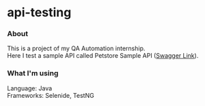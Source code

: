 # api-testing
### About

This is a project of my QA Automation internship. <br>
Here I test a sample API called Petstore Sample API ([Swagger Link](https://parabank.parasoft.com/parabank/index.htm)).

### What I'm using
Language: Java <br>
Frameworks: Selenide, TestNG
